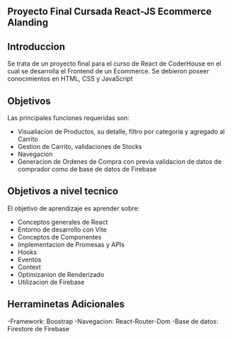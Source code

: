 ## Proyecto Final Cursada React-JS Ecommerce Alanding

## Introduccion

Se trata de un proyecto final para el curso de React de CoderHouse en el cual se desarrolla el Frontend de un Ecommerce. Se debieron poseer conocimientos en HTML, CSS y JavaScript

## Objetivos

Las principales funciones requeridas son:

- Visualiacion de Productos, su detalle, filtro por categoria y agregado al Carrito
- Gestion de Carrito, validaciones de Stocks
- Navegacion
- Generacion de Ordenes de Compra con previa validacion de datos de comprador como de base de datos de Firebase

## Objetivos a nivel tecnico

El objetivo de aprendizaje es aprender sobre:

- Conceptos generales de React
- Entorno de desarrollo con Vite
- Conceptos de Componentes
- Implementacion de Promesas y APIs
- Hooks
- Eventos
- Context
- Optimizanion de Renderizado
- Utilizacion de Firebase

## Herraminetas Adicionales

-Framework: Boostrap
-Navegacion: React-Router-Dom
-Base de datos: Firestore de Firebase
